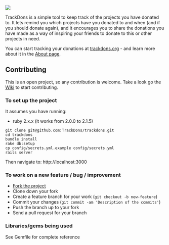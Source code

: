 ![](https://travis-ci.org/TrackDons/trackdons.svg)

TrackDons is a simple tool to keep track of the projects you have donated to. It lets remind you which projects
have you donated to and when (and if you should donate again), and it encourages you to share the donations
you have made as a way of inspiring your friends to donate to this or other projects in need.

You can start tracking your donations at [trackdons.org](http://www.trackdons.org) - and learn more about it in the [About page](http://trackdons.org/en/about).

## Contributing

This is an open project, so any contribution is welcome. Take a look go the [Wiki](https://github.com/TrackDons/trackdons/wiki) to start contributing.

### To set up the project

It assumes you have running:

* ruby 2.x.x (it works from 2.0.0 to 2.1.5)

```
git clone git@github.com:TrackDons/trackdons.git
cd trackdons
bundle install
rake db:setup
cp config/secrets.yml.example config/secrets.yml
rails server
```

Then navigate to: http://localhost:3000


### To work on a new feature / bug / improvement

* [Fork the project](https://help.github.com/articles/fork-a-repo)
* Clone down your fork
* Create a feature branch for your work (`git checkout -b new-feature`)
* Commit your changes (`git commit -am 'Description of the commits'`)
* Push the branch up to your fork
* Send a pull request for your branch

### Libraries/gems being used

See Gemfile for complete reference
